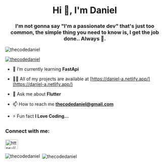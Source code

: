 

<!---
TheCodeDaniel/TheCodeDaniel is a ✨ special ✨ repository because its `README.md` (this file) appears on your GitHub profile.
You can click the Preview link to take a look at your changes.
--->

<h1 align="center">Hi 👋, I'm Daniel</h1>
<h3 align="center">I'm not gonna say "I'm a passionate dev" that's just too common, the simple thing you need to know is, I get the job done.. Always 🙂.</h3>

<p align="left"> <img src="https://komarev.com/ghpvc/?username=thecodedaniel&label=Profile%20views&color=0e75b6&style=flat" alt="thecodedaniel" /> </p>

<p align="left"> <a href="https://github.com/ryo-ma/github-profile-trophy"><img src="https://github-profile-trophy.vercel.app/?username=thecodedaniel" alt="thecodedaniel" /></a> </p>

- 🌱 I’m currently learning **FastApi**

- 👨‍💻 All of my projects are available at [https://daniel-a.netlify.app/](https://daniel-a.netlify.app/)

- 💬 Ask me about **Flutter**

- 📫 How to reach me **thecodedaniel@gmail.com**

- ⚡ Fun fact **I Love Coding...**

<h3 align="left">Connect with me:</h3>
<p align="left">
<a href="https://linkedin.com/in/https://www.linkedin.com/in/daniel-ainoko/" target="blank"><img align="center" src="https://raw.githubusercontent.com/rahuldkjain/github-profile-readme-generator/master/src/images/icons/Social/linked-in-alt.svg" alt="https://www.linkedin.com/in/daniel-ainoko/" height="30" width="40" /></a>
</p>


<p><img align="left" src="https://github-readme-stats.vercel.app/api/top-langs?username=thecodedaniel&show_icons=true&locale=en&layout=compact" alt="thecodedaniel" /></p>

<p>&nbsp;<img align="center" src="https://github-readme-stats.vercel.app/api?username=thecodedaniel&show_icons=true&locale=en" alt="thecodedaniel" /></p>

